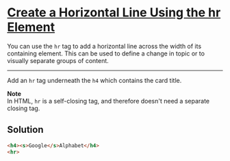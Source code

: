 # [Create a Horizontal Line Using the hr Element](https://learn.freecodecamp.org/responsive-web-design/applied-visual-design/create-a-horizontal-line-using-the-hr-element)

You can use the `hr` tag to add a horizontal line across the width of its containing element. This can be used to define a change in topic or to visually separate groups of content.

---

Add an `hr` tag underneath the `h4` which contains the card title.

**Note**  
In HTML, `hr` is a self-closing tag, and therefore doesn't need a separate closing tag.

## Solution

```html
<h4><s>Google</s>Alphabet</h4>
<hr>
```